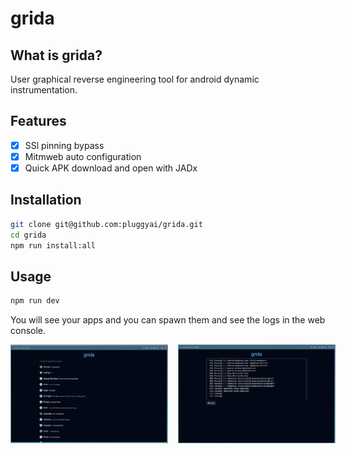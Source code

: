 # grida

## What is grida?

User graphical reverse engineering tool for android dynamic instrumentation.

## Features

- [x] SSl pinning bypass
- [x] Mitmweb auto configuration
- [x] Quick APK download and open with JADx

## Installation

```bash
git clone git@github.com:pluggyai/grida.git
cd grida
npm run install:all
```

## Usage

```bash
npm run dev
```

You will see your apps and you can spawn them and see the logs in the web console.

<div style="display: flex; justify-content: space-between;">
  <img src="img/grida.png" style="width: 50%; margin-right: 16px;" />
  <img src="img/grida-logs.png" style="width: 50%;" />
</div>
